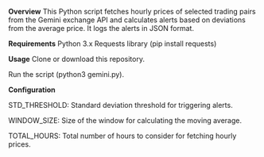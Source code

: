 **Overview**
This Python script fetches hourly prices of selected trading pairs from the Gemini exchange API and calculates alerts based on deviations from the average price. It logs the alerts in JSON format.

**Requirements**
Python 3.x
Requests library (pip install requests)

**Usage**
Clone or download this repository.

Run the script (python3 gemini.py).

**Configuration**

STD_THRESHOLD: Standard deviation threshold for triggering alerts.

WINDOW_SIZE: Size of the window for calculating the moving average.

TOTAL_HOURS: Total number of hours to consider for fetching hourly prices.
